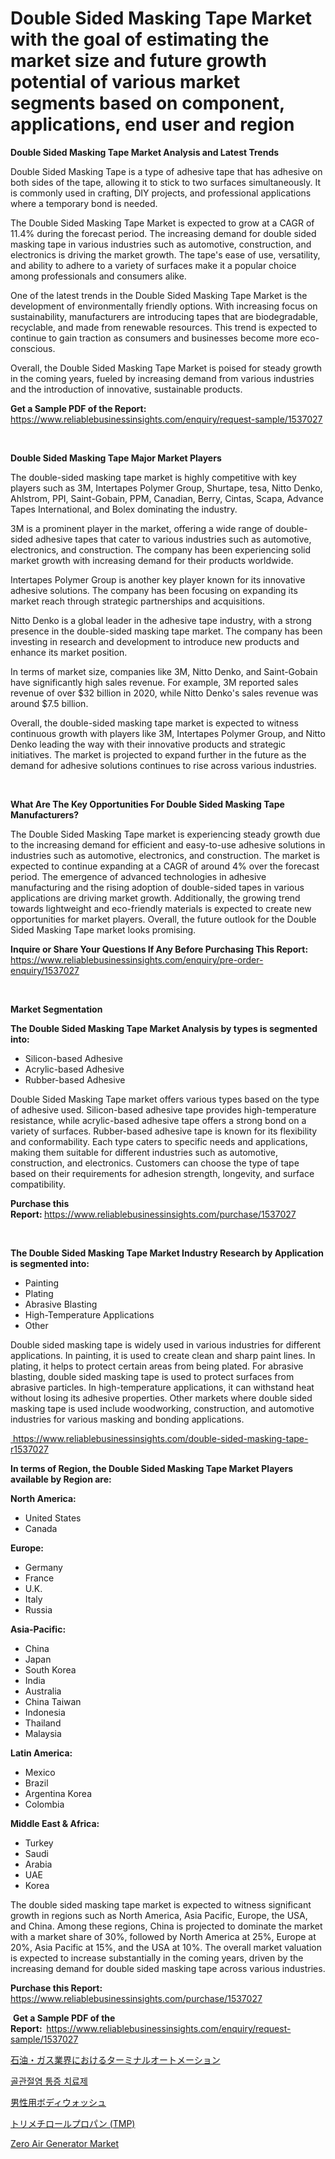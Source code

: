 <p><h1>Double Sided Masking Tape Market with the goal of estimating the market size and future growth potential of various market segments based on component, applications, end user and region</h1></p><p><strong>Double Sided Masking Tape Market Analysis and Latest Trends</strong></p>
<p><p>Double Sided Masking Tape is a type of adhesive tape that has adhesive on both sides of the tape, allowing it to stick to two surfaces simultaneously. It is commonly used in crafting, DIY projects, and professional applications where a temporary bond is needed.</p><p>The Double Sided Masking Tape Market is expected to grow at a CAGR of 11.4% during the forecast period. The increasing demand for double sided masking tape in various industries such as automotive, construction, and electronics is driving the market growth. The tape's ease of use, versatility, and ability to adhere to a variety of surfaces make it a popular choice among professionals and consumers alike.</p><p>One of the latest trends in the Double Sided Masking Tape Market is the development of environmentally friendly options. With increasing focus on sustainability, manufacturers are introducing tapes that are biodegradable, recyclable, and made from renewable resources. This trend is expected to continue to gain traction as consumers and businesses become more eco-conscious.</p><p>Overall, the Double Sided Masking Tape Market is poised for steady growth in the coming years, fueled by increasing demand from various industries and the introduction of innovative, sustainable products.</p></p>
<p><strong>Get a Sample PDF of the Report:&nbsp;</strong> <a href="https://www.reliablebusinessinsights.com/enquiry/request-sample/1537027">https://www.reliablebusinessinsights.com/enquiry/request-sample/1537027</a></p>
<p>&nbsp;</p>
<p><strong>Double Sided Masking Tape Major Market Players</strong></p>
<p><p>The double-sided masking tape market is highly competitive with key players such as 3M, Intertapes Polymer Group, Shurtape, tesa, Nitto Denko, Ahlstrom, PPI, Saint-Gobain, PPM, Canadian, Berry, Cintas, Scapa, Advance Tapes International, and Bolex dominating the industry.</p><p>3M is a prominent player in the market, offering a wide range of double-sided adhesive tapes that cater to various industries such as automotive, electronics, and construction. The company has been experiencing solid market growth with increasing demand for their products worldwide.</p><p>Intertapes Polymer Group is another key player known for its innovative adhesive solutions. The company has been focusing on expanding its market reach through strategic partnerships and acquisitions.</p><p>Nitto Denko is a global leader in the adhesive tape industry, with a strong presence in the double-sided masking tape market. The company has been investing in research and development to introduce new products and enhance its market position.</p><p>In terms of market size, companies like 3M, Nitto Denko, and Saint-Gobain have significantly high sales revenue. For example, 3M reported sales revenue of over $32 billion in 2020, while Nitto Denko's sales revenue was around $7.5 billion.</p><p>Overall, the double-sided masking tape market is expected to witness continuous growth with players like 3M, Intertapes Polymer Group, and Nitto Denko leading the way with their innovative products and strategic initiatives. The market is projected to expand further in the future as the demand for adhesive solutions continues to rise across various industries.</p></p>
<p>&nbsp;</p>
<p><strong>What Are The Key Opportunities For Double Sided Masking Tape Manufacturers?</strong></p>
<p><p>The Double Sided Masking Tape market is experiencing steady growth due to the increasing demand for efficient and easy-to-use adhesive solutions in industries such as automotive, electronics, and construction. The market is expected to continue expanding at a CAGR of around 4% over the forecast period. The emergence of advanced technologies in adhesive manufacturing and the rising adoption of double-sided tapes in various applications are driving market growth. Additionally, the growing trend towards lightweight and eco-friendly materials is expected to create new opportunities for market players. Overall, the future outlook for the Double Sided Masking Tape market looks promising.</p></p>
<p><strong>Inquire or Share Your Questions If Any Before Purchasing This Report:</strong> <a href="https://www.reliablebusinessinsights.com/enquiry/pre-order-enquiry/1537027">https://www.reliablebusinessinsights.com/enquiry/pre-order-enquiry/1537027</a></p>
<p>&nbsp;</p>
<p><strong>Market Segmentation</strong></p>
<p><strong>The Double Sided Masking Tape Market Analysis by types is segmented into:</strong></p>
<p><ul><li>Silicon-based Adhesive</li><li>Acrylic-based Adhesive</li><li>Rubber-based Adhesive</li></ul></p>
<p><p>Double Sided Masking Tape market offers various types based on the type of adhesive used. Silicon-based adhesive tape provides high-temperature resistance, while acrylic-based adhesive tape offers a strong bond on a variety of surfaces. Rubber-based adhesive tape is known for its flexibility and conformability. Each type caters to specific needs and applications, making them suitable for different industries such as automotive, construction, and electronics. Customers can choose the type of tape based on their requirements for adhesion strength, longevity, and surface compatibility.</p></p>
<p><strong>Purchase this Report:&nbsp;</strong><a href="https://www.reliablebusinessinsights.com/purchase/1537027">https://www.reliablebusinessinsights.com/purchase/1537027</a></p>
<p>&nbsp;</p>
<p><strong>The Double Sided Masking Tape Market Industry Research by Application is segmented into:</strong></p>
<p><ul><li>Painting</li><li>Plating</li><li>Abrasive Blasting</li><li>High-Temperature Applications</li><li>Other</li></ul></p>
<p><p>Double sided masking tape is widely used in various industries for different applications. In painting, it is used to create clean and sharp paint lines. In plating, it helps to protect certain areas from being plated. For abrasive blasting, double sided masking tape is used to protect surfaces from abrasive particles. In high-temperature applications, it can withstand heat without losing its adhesive properties. Other markets where double sided masking tape is used include woodworking, construction, and automotive industries for various masking and bonding applications.</p></p>
<p><a href="https://www.reliablebusinessinsights.com/double-sided-masking-tape-r1537027">&nbsp;https://www.reliablebusinessinsights.com/double-sided-masking-tape-r1537027</a></p>
<p><strong>In terms of Region, the Double Sided Masking Tape Market Players available by Region are:</strong></p>
<p>
    <p> <strong> North America: </strong>
        <ul>
            <li>United States</li>
            <li>Canada</li>
        </ul>
        </p> 
    <p> <strong> Europe: </strong>
        <ul>
            <li>Germany</li>
            <li>France</li>
            <li>U.K.</li>
            <li>Italy</li>
            <li>Russia</li>
        </ul>
        </p> 
    <p> <strong> Asia-Pacific: </strong>
        <ul>
            <li>China</li>
            <li>Japan</li>
            <li>South Korea</li>
            <li>India</li>
            <li>Australia</li>
            <li>China Taiwan</li>
            <li>Indonesia</li>
            <li>Thailand</li>
            <li>Malaysia</li>
        </ul>
        </p> 
    <p> <strong> Latin America: </strong>
        <ul>
            <li>Mexico</li>
            <li>Brazil</li>
            <li>Argentina Korea</li>
            <li>Colombia</li>
        </ul>
        </p> 
    <p> <strong> Middle East & Africa: </strong>
        <ul>
            <li>Turkey</li>
            <li>Saudi</li>
            <li>Arabia</li>
            <li>UAE</li>
            <li>Korea</li>
        </ul>
    </p>
    </p>
<p><p>The double sided masking tape market is expected to witness significant growth in regions such as North America, Asia Pacific, Europe, the USA, and China. Among these regions, China is projected to dominate the market with a market share of 30%, followed by North America at 25%, Europe at 20%, Asia Pacific at 15%, and the USA at 10%. The overall market valuation is expected to increase substantially in the coming years, driven by the increasing demand for double sided masking tape across various industries.</p></p>
<p><strong>Purchase this Report: </strong><a href="https://www.reliablebusinessinsights.com/purchase/1537027">https://www.reliablebusinessinsights.com/purchase/1537027</a></p>
<p>&nbsp;<strong>Get a Sample PDF of the Report:&nbsp;&nbsp;</strong><a href="https://www.reliablebusinessinsights.com/enquiry/request-sample/1537027">https://www.reliablebusinessinsights.com/enquiry/request-sample/1537027</a></p>
<p><strong></strong></p>
<p><p><a href="https://medium.com/@jonathandavies84/%E7%9F%B3%E6%B2%B9%E3%81%8A%E3%82%88%E3%81%B3%E3%82%AC%E3%82%B9%E7%94%A3%E6%A5%AD%E3%81%AB%E3%81%8A%E3%81%91%E3%82%8B%E3%82%B0%E3%83%AD%E3%83%BC%E3%83%90%E3%83%AB%E3%82%BF%E3%83%BC%E3%83%9F%E3%83%8A%E3%83%AB%E8%87%AA%E5%8B%95%E5%8C%96-%E7%A8%AE%E9%A1%9E-%E3%82%A2%E3%83%97%E3%83%AA%E3%82%B1%E3%83%BC%E3%82%B7%E3%83%A7%E3%83%B3-%E5%B8%82%E5%A0%B4%E3%83%97%E3%83%AC%E3%83%BC%E3%83%A4%E3%83%BC-%E5%9C%B0%E5%9F%9F%E5%88%A5%E6%88%90%E9%95%B7%E5%88%86%E6%9E%90-%E3%81%8A%E3%82%88%E3%81%B3%E5%B0%86%E6%9D%A5%E3%81%AE%E3%82%B7%E3%83%8A%E3%83%AA%E3%82%AA-2024%E5%B9%B4-2031%E5%B9%B4-0cdfe7f76c21">石油・ガス業界におけるターミナルオートメーション</a></p><p><a href="https://medium.com/@adrainratke34/%EA%B4%80%EC%A0%88%EC%97%BC%ED%86%B5%EC%A6%9D-%EC%B9%98%EB%A3%8C%EC%A0%9C-%EC%8B%9C%EC%9E%A5-%EC%A1%B0%EC%82%AC-%EB%B0%8F-%EC%82%B0%EC%97%85-%EC%A7%84%ED%99%94-%EB%B0%8F-2031%EB%85%84%EA%B9%8C%EC%A7%80%EC%9D%98-%EC%98%88%EC%B8%A1-0ad752674ca2">골관절염 통증 치료제</a></p><p><a href="https://github.com/oqoeusbvpadwjs08/Market-Research-Report-List-2/blob/main/9870672134776.md">男性用ボディウォッシュ</a></p><p><a href="https://medium.com/@jonathandavies84/%E3%83%88%E3%83%AA%E3%83%A1%E3%83%81%E3%83%AD%E3%83%BC%E3%83%AB%E3%83%97%E3%83%AD%E3%83%91%E3%83%B3-tmp-%E7%94%A3%E6%A5%AD%E3%81%AE%E6%B4%9E%E5%AF%9F-%E5%B8%82%E5%A0%B4%E3%81%AE%E8%B2%A1%E5%8B%99%E7%8A%B6%E6%B3%81-%E5%B8%82%E5%A0%B4%E8%A6%8F%E6%A8%A1-2031%E5%B9%B4%E3%81%BE%E3%81%A7%E3%81%AE%E5%8F%8E%E7%9B%8A%E5%88%86%E6%9E%90-394745c2248d">トリメチロールプロパン (TMP)</a></p><p><a href="https://issuu.com/reportprime-2/docs/zero-air-generator-market-size-2030.pptx">Zero Air Generator Market</a></p></p>